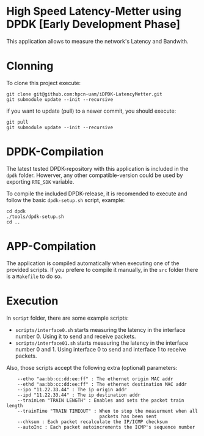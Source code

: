 High Speed Latency-Metter using DPDK [Early Development Phase]
=================

This application allows to measure the network's Latency and Bandwith.

Clonning
=================
To clone this project execute:

````
git clone git@github.com:hpcn-uam/iDPDK-LatencyMetter.git
git submodule update --init --recursive
````

if you want to update (pull) to a newer commit, you should execute:

````
git pull
git submodule update --init --recursive
````

DPDK-Compilation
=================
The latest tested DPDK-repository with this application is included in the `dpdk` folder.
Howerver, any other compatible-version could be used by exporting `RTE_SDK` variable.

To compile the included DPDK-release, it is recomended to execute and follow the basic `dpdk-setup.sh` script, example:

````
cd dpdk
./tools/dpdk-setup.sh
cd ..
````

APP-Compilation
=================
The application is compiled automatically when executing one of the provided scripts.
If you prefere to compile it manually, in the `src` folder there is a `Makefile` to do so.

Execution
=================
In `script` folder, there are some example scripts:

- `scripts/interface0.sh` starts measuring the latency in the interface number 0. Using it to send and receive packets.
- `scripts/interface01.sh` starts measuring the latency in the interface number 0 and 1. Using interface 0 to send and interface 1 to receive packets.

Also, those scripts accept the following extra (optional) parameters:

````
    --etho "aa:bb:cc:dd:ee:ff" : The ethernet origin MAC addr
    --ethd "aa:bb:cc:dd:ee:ff" : The ethernet destination MAC addr
    --ipo "11.22.33.44" : The ip origin addr
    --ipd "11.22.33.44" : The ip destination addr
    --trainLen "TRAIN LENGTH" : Enables and sets the packet train length
    --trainTime "TRAIN TIMEOUT" : When to stop the measurment when all
                                  packets has been sent
    --chksum : Each packet recalculate the IP/ICMP checksum
    --autoInc : Each packet autoincrements the ICMP's sequence number  
````
